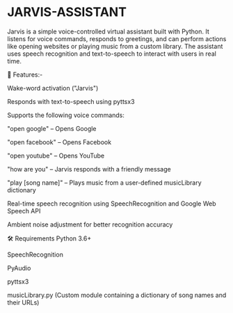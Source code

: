 # JARVIS-ASSISTANT

Jarvis is a simple voice-controlled virtual assistant built with Python. It listens for voice commands, responds to greetings, and can perform actions like opening websites or playing music from a custom library. The assistant uses speech recognition and text-to-speech to interact with users in real time.

🚀 Features:-

Wake-word activation ("Jarvis")

Responds with text-to-speech using pyttsx3

Supports the following voice commands:

"open google" – Opens Google

"open facebook" – Opens Facebook

"open youtube" – Opens YouTube

"how are you" – Jarvis responds with a friendly message

"play [song name]" – Plays music from a user-defined musicLibrary dictionary

Real-time speech recognition using SpeechRecognition and Google Web Speech API

Ambient noise adjustment for better recognition accuracy



🛠️ Requirements
Python 3.6+

SpeechRecognition

PyAudio

pyttsx3

musicLibrary.py (Custom module containing a dictionary of song names and their URLs)
